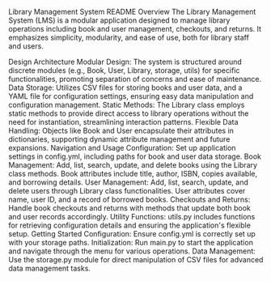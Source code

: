 Library Management System README
Overview
The Library Management System (LMS) is a modular application designed to manage library operations including book and user management, checkouts, and returns. It emphasizes simplicity, modularity, and ease of use, both for library staff and users.

Design Architecture
Modular Design: The system is structured around discrete modules (e.g., Book, User, Library, storage, utils) for specific functionalities, promoting separation of concerns and ease of maintenance.
Data Storage: Utilizes CSV files for storing books and user data, and a YAML file for configuration settings, ensuring easy data manipulation and configuration management.
Static Methods: The Library class employs static methods to provide direct access to library operations without the need for instantiation, streamlining interaction patterns.
Flexible Data Handling: Objects like Book and User encapsulate their attributes in dictionaries, supporting dynamic attribute management and future expansions.
Navigation and Usage
Configuration: Set up application settings in config.yml, including paths for book and user data storage.
Book Management:
Add, list, search, update, and delete books using the Library class methods.
Book attributes include title, author, ISBN, copies available, and borrowing details.
User Management:
Add, list, search, update, and delete users through Library class functionalities.
User attributes cover name, user ID, and a record of borrowed books.
Checkouts and Returns:
Handle book checkouts and returns with methods that update both book and user records accordingly.
Utility Functions:
utils.py includes functions for retrieving configuration details and ensuring the application's flexible setup.
Getting Started
Configuration: Ensure config.yml is correctly set up with your storage paths.
Initialization: Run main.py to start the application and navigate through the menu for various operations.
Data Management: Use the storage.py module for direct manipulation of CSV files for advanced data management tasks.
